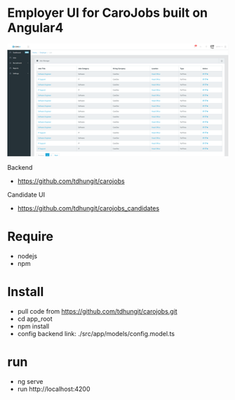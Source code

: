 # Employer UI for CaroJobs built on Angular4

![alt text](./Screenshot.png?raw=true "Caro Jobs")

Backend
- https://github.com/tdhungit/carojobs

Candidate UI
- https://github.com/tdhungit/carojobs_candidates

# Require
* nodejs
* npm

# Install
* pull code from https://github.com/tdhungit/carojobs.git
* cd app_root
* npm install
* config backend link: ./src/app/models/config.model.ts

# run
* ng serve
* run http://localhost:4200
